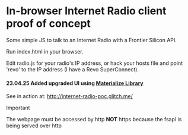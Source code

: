 # In-browser Internet Radio client proof of concept

Some simple JS to talk to an Internet Radio with a Frontier Silicon API.

Run index.html in your browser.

Edit radio.js for your radio's IP address, or hack your hosts file and point 'revo' to the IP address (I have a Revo SuperConnect).

#### 23.04.25 Added upgraded UI using [Materialize Library](https://materializeweb.com/)

See in action at: http://internet-radio-poc.glitch.me/
> [!IMPORTANT]  
> The webpage must be accessed by http **NOT** https because the fsapi is being served over http
